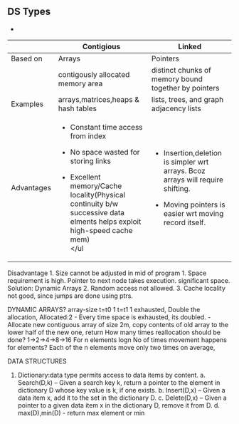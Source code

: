 ## DS Types
- 
| |Contigious|Linked|
|---|---|---|
|Based on|Arrays|Pointers|
||contigously allocated memory area|distinct chunks of memory bound together by pointers|
|Examples|arrays,matrices,heaps & hash tables|lists, trees, and graph adjacency lists|
|Advantages|<ul><li>Constant time access from index</li></ul><ul><li>No space wasted for storing links</li></ul><ul><li>Excellent memory/Cache locality(Physical continuity b/w successive data elments helps exploit high-speed cache mem)</li></ul|<ul><li>Insertion,deletion is simpler wrt arrays. Bcoz arrays will require shifting.</li></ul><ul><li>Moving pointers is easier wrt moving record itself.</li></ul>|

Disadvantage	1. Size cannot be adjusted in mid of program	1. Space requirement is high. Pointer to next node takes 
		execution.					significant space.
		Solution: Dynamic Arrays			2. Random access not allowed.
								3. Cache locality not good, since jumps are done using ptrs.
		
DYNAMIC ARRAYS?
	array-size
t=t0	1
t=t1	1 exhausted, Double the allocation, Allocated:2
	- Every time space is exhausted, its doubled.
	- Allocate new contiguous array of size 2m, copy contents of old array to the lower half of the new one, return
How many times reallocation should be done?
1->2->4->8->16	For n elements logn
No of times movement happens for elements? Each of the n elements move only two times on average,

DATA STRUCTURES
1. Dictionary:data type permits access to data items by content.
	a. Search(D,k) – Given a search key k, return a pointer to the element in dictionary D 
	whose key value is k, if one exists.
	b. Insert(D,x) – Given a data item x, add it to the set in the dictionary D.
	c. Delete(D,x) – Given a pointer to a given data item x in the dictionary D, remove it from D.
	d. max(D),min(D) - return max element or min
	
